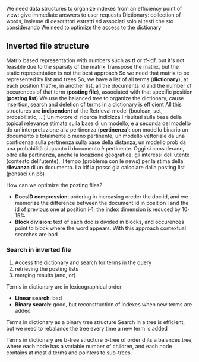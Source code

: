 We need data structures to organize indexes from an efficiency point of view: give immediate answers to user requests
Dictionary: collection of words, insieme di descrittori estratti ed associati solo ai testi che sto considerando
We need to optimize the access to the dictionary

## Inverted file structure
Matrix based representation with numbers such as tf or tf-idf, but it's not feasible due to the sparsity of the matrix
Transpose the matrix, but the static representation is not the best approach
So we need that matrix to be represented by list and trees
So, we have a list of all terms (**dictionary**), at each position that're, in another list, all the documents id and the number of occurences of that term (**posting file**), associated with that specific position (**posting list**)
We use the balanced tree to organize the dictionary, cause insertion, search and deletion of terms in a dictionary is efficient
All this structures are **indipendent** of the Retrieval model (boolean, set, probabilistic, ...)
Un motore di ricerca indicizza i risultati sulla base della topical relevance stimata sulla base di un modello, e a seconda del modello do un'interpretazione alla pertinenza (**pertinenza**): con modello binario un documento è totalmente o meno pertinente, un modello vettoriale da una confidenza sulla pertinenza sulla base della distanza, un modello prob da una probabilità si quanto il documento è pertinente.
Oggi si considerano, oltre alla pertinenza, anche la locazione geografica, gli interessi dell'utente (contesto dell'utente), il tempo (problema con le news) per la stima della **rilevanza** di un documento.
La idf la posso già calcolare dalla posting list (pensaci un pò)

How can we optimize the posting files?

- **DocsID compression**: ordering in increasing oreder the doc id, and we memorize the difference between the document id in position i and the id of previous one at position i-1: the index dimension is reduced by 10-15%
- **Block division**: text of each doc is divided in blocks, and occurences point to block where the word appears. With this approach contextual searches are bad
  
### Search in inverted file

1. Access the dictionary and search for terms in the query
2. retrieving the posting lists
3. merging results (and, or)

Terms in dictionary are in lexicographical order

- **Linear search**: bad
- **Binary search**: good, but reconstruction of indexes when new terms are added
  
Terms in dictionary as a binary tree structure
Search in a tree is efficient, but we need to rebalance the tree every time a new term is added

Terms in dictionary are b-tree structure
b-tree of order d
its a balances tree, where each node has a variable number of children, and each node contains at most d terms and pointers to sub-trees




